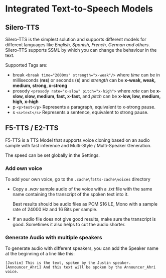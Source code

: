 # Integrated Text-to-Speech Models

## Silero-TTS
Silero-TTS is the simplest solution and supports different models for different languages like _English, Spanish, French, German and others_.
Silero-TTS supports SSML by which you can change the behaviour in the text.

Supported Tags are:
- break `<break time="2000ms" strength="x-weak"/>` where _time_ can be in milliseconds (**ms**) or seconds (**s**) and _strength_ can be **x-weak, weak, medium, strong, x-strong** 
- prosody `<prosody rate="x-slow" pitch="x-high">` where _rate_ can be **x-slow, slow, medium, fast, x-fast**, and _pitch_ can be **x-low, low, medium, high, x-high**
- p `<p>text</p>` Represents a paragraph, equivalent to x-strong pause.
- s `<s>text</s>` Represents a sentence, equivalent to strong pause.

## F5-TTS / E2-TTS
F5-TTS is a TTS Model that supports voice cloning based on an audio sample with fast inference and Multi-Style / Multi-Speaker Generation.

The speed can be set globally in the Settings.

### Add own voice
To add your own voice, go to the `.cache\f5tts-cache\voices` directory
- Copy a _.wav_ sample audio of the voice with a _.txt_ file with the same name containing the transcript of the spoken text into it.
  
  Best results should be audio files as PCM S16 LE, Mono with a sample rate of 24000 Hz and 16 Bits per sample.

- If an audio file does not give good results, make sure the transcript is good. Sometimes it also helps to cut the audio shorter.

### Generate Audio with multiple speakers
To generate audio with different speakers, you can add the Speaker name at the beginning of a line like this:
```
[Justin] This is the text, spoken by the Justin speaker.
[Announcer_Ahri] And this text will be spoken by the Announcer_Ahri voice.
```
